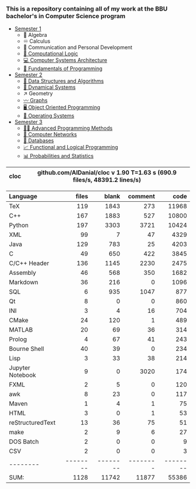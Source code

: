 ### This is a repository containing all of my work at the BBU bachelor's in Computer Science program

* [Semester 1](Semester1/)
    * 🔢 Algebra
    * ♾️ Calculus
    * 💬 Communication and Personal Development
    * [🔣 Computational Logic](Semester1/Computational%20Logic/)
    * [💻 Computer Systems Architecture](Semester1/Computer%20Systems%20Architecture/)
    * [🐍 Fundamentals of Programming](Semester1/Fundamentals%20of%20Programming/)
* [Semester 2](Semester2/)
    * [🌴 Data Structures and Algorithms](Semester2/Data%20Structures%20and%20Algorithms/)
    * [🔄 Dynamical Systems](Semester2/Dynamical%20Systems/)
    * ↗ Geometry
    * [〰️ Graphs](Semester2/Graphs/)
    * [🖥️ Object Oriented Programming](Semester2/Object%20Oriented%20Programming/)
    * [🐧 Operating Systems](Semester2/Operating%20Systems/)
* [Semester 3](Semester3/)
    * [👨‍💻️ Advanced Programming Methods](Semester3/Advanced%20Programming%20Methods/)
    * [📶 Computer Networks](Semester3/Computer%20Networks/)
    * [💾 Databases](Semester3/Databases/)
    * [📈 Functional and Logical Programming](Semester3/Functional%20and%20Logical%20Programming/)
    * [📊 Probabilities and Statistics](Semester3/Probabilities%20and%20Statistics/)


cloc|github.com/AlDanial/cloc v 1.90  T=1.63 s (690.9 files/s, 48391.2 lines/s)
--- | ---

Language|files|blank|comment|code
:-------|-------:|-------:|-------:|-------:
TeX|119|1843|273|11968
C++|167|1883|527|10800
Python|197|3303|3721|10424
XML|99|7|47|4329
Java|129|783|25|4203
C|49|650|422|3845
C/C++ Header|136|1145|2230|2475
Assembly|46|568|350|1682
Markdown|36|216|0|1096
SQL|6|935|1047|877
Qt|8|0|0|860
INI|3|4|16|704
CMake|24|120|1|489
MATLAB|20|69|36|314
Prolog|4|67|41|243
Bourne Shell|40|39|0|234
Lisp|3|33|38|214
Jupyter Notebook|9|0|3020|174
FXML|2|5|0|120
awk|8|23|0|117
Maven|1|4|1|75
HTML|3|0|1|53
reStructuredText|13|36|75|51
make|2|9|6|27
DOS Batch|2|0|0|9
CSV|2|0|0|3
--------|--------|--------|--------|--------
SUM:|1128|11742|11877|55386

